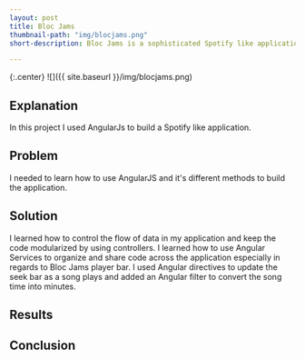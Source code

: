 ```yaml
---
layout: post
title: Bloc Jams
thumbnail-path: "img/blocjams.png"
short-description: Bloc Jams is a sophisticated Spotify like application built using AngularJS.

---
```


{:.center}
![]({{ site.baseurl }}/img/blocjams.png)

## Explanation
In this project I used AngularJs to build a Spotify like application.

## Problem
I needed to learn how to use AngularJS and it's different methods to build the application.

## Solution
I learned how to control the flow of data in my application and keep the code modularized by using controllers. I learned how to use Angular Services to organize and share code across the application especially in regards to Bloc Jams player bar. I used Angular directives to update the seek bar as a song plays and added an Angular filter to convert the song time into minutes.

## Results


## Conclusion
